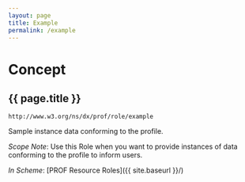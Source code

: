 ```yaml
---
layout: page
title: Example
permalink: /example
---
```

# Concept

## {{ page.title }}

`http://www.w3.org/ns/dx/prof/role/example`

Sample instance data conforming to the profile.

_Scope Note_: Use this Role when you want to provide instances of data conforming to the profile to inform users.

_In Scheme_: [PROF Resource Roles]({{ site.baseurl }}/)
